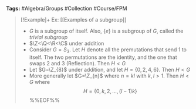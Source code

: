 **Tags:** #Algebra/Groups #Collection #Course/FPM 

> [!Example]+ Ex: [[Examples of a subgroup]]
> - $G$ is a subgroup of itself. Also, $\{e\}$ is a subgroup of $G$, called the *trivial subgroup*
> - $\Z<\Q<\R<\C$ under addition
> - Consider $G=S_{3}$. Let $H$ denote all the premutations that send $1$ to itself. The two permutations are the identity, and the one that swaps $2$ and $3$ (Reflection). Then $H<G$
> - Let $G=\Z_{8}$ under addition, and let $H=\{0,2,4,6\}$. Then $H<G$
> - More generally let $G=\Z_{n}$ where $n=kl$ with $k,l>1$. Then $H<G$ where
> $$H=\{0,k,2,\dots,(l-1)k\}$$
%%EOF%%